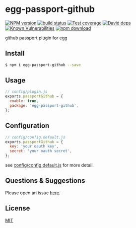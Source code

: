 # egg-passport-github

[![NPM version][npm-image]][npm-url]
[![build status][travis-image]][travis-url]
[![Test coverage][codecov-image]][codecov-url]
[![David deps][david-image]][david-url]
[![Known Vulnerabilities][snyk-image]][snyk-url]
[![npm download][download-image]][download-url]

[npm-image]: https://img.shields.io/npm/v/egg-passport-github.svg?style=flat-square
[npm-url]: https://npmjs.org/package/egg-passport-github
[travis-image]: https://img.shields.io/travis/eggjs/egg-passport-github.svg?style=flat-square
[travis-url]: https://travis-ci.org/eggjs/egg-passport-github
[codecov-image]: https://img.shields.io/codecov/c/github/eggjs/egg-passport-github.svg?style=flat-square
[codecov-url]: https://codecov.io/github/eggjs/egg-passport-github?branch=master
[david-image]: https://img.shields.io/david/eggjs/egg-passport-github.svg?style=flat-square
[david-url]: https://david-dm.org/eggjs/egg-passport-github
[snyk-image]: https://snyk.io/test/npm/egg-passport-github/badge.svg?style=flat-square
[snyk-url]: https://snyk.io/test/npm/egg-passport-github
[download-image]: https://img.shields.io/npm/dm/egg-passport-github.svg?style=flat-square
[download-url]: https://npmjs.org/package/egg-passport-github

github passport plugin for egg

## Install

```bash
$ npm i egg-passport-github --save
```

## Usage

```js
// config/plugin.js
exports.passportGithub = {
  enable: true,
  package: 'egg-passport-github',
};
```

## Configuration

```js
// config/config.default.js
exports.passportGithub = {
  key: 'your oauth key',
  secret: 'your oauth secret',
};
```

see [config/config.default.js](config/config.default.js) for more detail.

## Questions & Suggestions

Please open an issue [here](https://github.com/eggjs/egg/issues).

## License

[MIT](LICENSE.txt)
